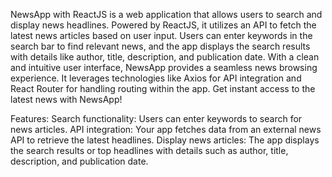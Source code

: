 NewsApp with ReactJS is a web application that allows users to search and display news headlines. Powered by ReactJS, it utilizes an API to fetch the latest news articles based on user input. Users can enter keywords in the search bar to find relevant news, and the app displays the search results with details like author, title, description, and publication date. With a clean and intuitive user interface, NewsApp provides a seamless news browsing experience. It leverages technologies like Axios for API integration and React Router for handling routing within the app. Get instant access to the latest news with NewsApp!

Features:
Search functionality: Users can enter keywords to search for news articles.
API integration: Your app fetches data from an external news API to retrieve the latest headlines.
Display news articles: The app displays the search results or top headlines with details such as author, title, description, and publication date.
